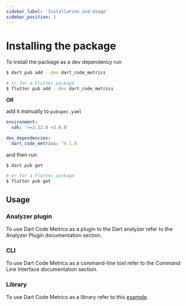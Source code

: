 ```yaml
---
sidebar_label: 'Installation and Usage'
sidebar_position: 1
---
```


# Installing the package

To install the package as a dev dependency run

```sh
$ dart pub add --dev dart_code_metrics

# or for a Flutter package
$ flutter pub add --dev dart_code_metrics
```

**OR**

add it manually to `pubspec.yaml`

```yaml title="pubspec.yaml"
environment:
  sdk: '>=2.12.0 <3.0.0'

dev_dependencies:
  dart_code_metrics: ^4.1.0
```

and then run

```sh
$ dart pub get

# or for a Flutter package
$ flutter pub get
```

## Usage

### Analyzer plugin

To use Dart Code Metrics as a plugin to the Dart analyzer refer to the Analyzer Plugin documentation section.

### CLI

To use Dart Code Metrics as a command-line tool refer to the Command Line Interface documentation section.

### Library

To use Dart Code Metrics as a library refer to this [example](https://github.com/dart-code-checker/dart-code-metrics/blob/master/example/example.dart).
